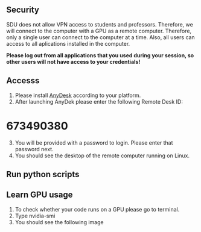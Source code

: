 ## Security 
SDU does not allow VPN access to students and professors. Therefore, we will connect to the computer with a GPU as a remote computer. 
Therefore, only a single user can connect to the computer at a time. Also, all users can access to all aplications installed in the computer. 

**Please log out from all applications that you used during your session, so other users will not have access to your credentials!**

## Accesss 
1. Please install [AnyDesk](https://anydesk.com/en) according to your platform. 
2. After launching AnyDek please enter the following Remote Desk ID:
# 673490380
3. You will be provided with a password to login. Please enter that password next. 
4. You should see the desktop of the remote computer running on Linux. 


## Run python scripts 


## Learn GPU usage 
1. To check whether your code runs on a GPU please go to terminal. 
2. Type nvidia-smi
3. You should see the following image 


